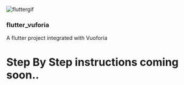 ![fluttergif](https://user-images.githubusercontent.com/63390046/114860450-a2e8eb80-9e09-11eb-8545-e3ea56a0f39a.gif)
### flutter_vuforia

A flutter project integrated with Vuoforia
<br />
# Step By Step instructions coming soon..
<br />
<br />
